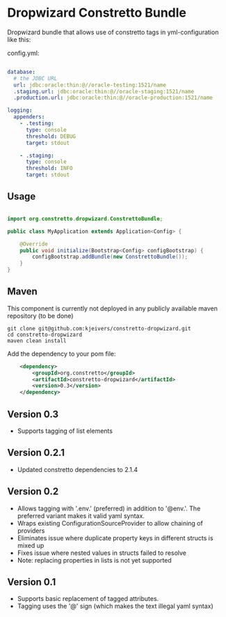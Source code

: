 Dropwizard Constretto Bundle
============================

Dropwizard bundle that allows use of constretto tags in yml-configuration like this:

config.yml:

```yaml

database:
  # the JDBC URL
  url: jdbc:oracle:thin:@//oracle-testing:1521/name
  .staging.url: jdbc:oracle:thin:@//oracle-staging:1521/name
  .production.url: jdbc:oracle:thin:@//oracle-production:1521/name

logging:
  appenders:
    - .testing:
      type: console
      threshold: DEBUG
      target: stdout

    - .staging:
      type: console
      threshold: INFO
      target: stdout

```

Usage
-----

```java

import org.constretto.dropwizard.ConstrettoBundle;

public class MyApplication extends Application<Config> {

    @Override
    public void initialize(Bootstrap<Config> configBootstrap) {
        configBootstrap.addBundle(new ConstrettoBundle());
    }
}
```

Maven
-----

This component is currently not deployed in any publicly available maven repository (to be done)

    git clone git@github.com:kjeivers/constretto-dropwizard.git
    cd constretto-dropwizard
    maven clean install

Add the dependency to your pom file:

```xml
    <dependency>
        <groupId>org.constretto</groupId>
        <artifactId>constretto-dropwizard</artifactId>
        <version>0.3</version>
    </dependency>
```

Version 0.3
----------------
 * Supports tagging of list elements

Version 0.2.1
----------------
 * Updated constretto dependencies to 2.1.4

Version 0.2
----------------
 * Allows tagging with '.env.' (preferred) in addition to '@env.'. The preferred variant makes it valid yaml syntax.
 * Wraps existing ConfigurationSourceProvider to allow chaining of providers
 * Eliminates issue where duplicate property keys in different structs is mixed up
 * Fixes issue where nested values in structs failed to resolve
 * Note: replacing properties in lists is not yet supported

Version 0.1
----------------
 * Supports basic replacement of tagged attributes.
 * Tagging uses the '@' sign (which makes the text illegal yaml syntax)
